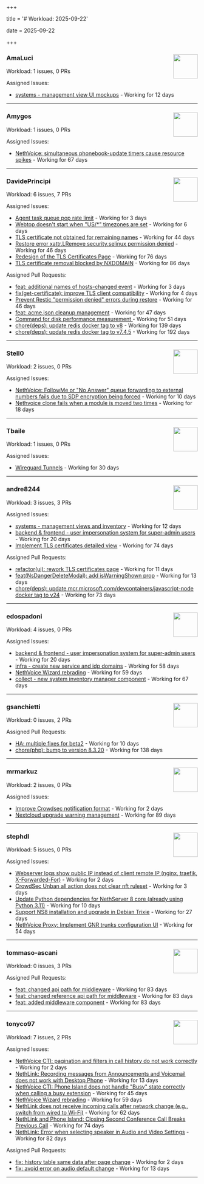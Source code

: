 +++

title = '# Workload: 2025-09-22'

date = 2025-09-22

+++

### AmaLuci <img src='https://avatars.githubusercontent.com/u/166636295?v=4&s=64' width='64' height='64' style='float:right;' /> ###
Workload: 1 issues, 0 PRs


Assigned Issues:
- [systems - management view UI mockups](https://github.com/NethServer/my/issues/23) - Working for 12 days
---

### Amygos <img src='https://avatars.githubusercontent.com/u/510232?v=4&s=64' width='64' height='64' style='float:right;' /> ###
Workload: 1 issues, 0 PRs


Assigned Issues:
- [NethVoice: simultaneous phonebook-update timers cause resource spikes](https://github.com/NethServer/dev/issues/7555) - Working for 67 days
---

### DavidePrincipi <img src='https://avatars.githubusercontent.com/u/2920838?v=4&s=64' width='64' height='64' style='float:right;' /> ###
Workload: 6 issues, 7 PRs


Assigned Issues:
- [Agent task queue pop rate limit](https://github.com/NethServer/dev/issues/7636) - Working for 3 days
- [Webtop doesn't start when "US/*" timezones are set](https://github.com/NethServer/dev/issues/7630) - Working for 6 days
- [TLS certificate not obtained for remaining names](https://github.com/NethServer/dev/issues/7601) - Working for 44 days
- [Restore error xattr.LRemove security.selinux permission denied](https://github.com/NethServer/dev/issues/7598) - Working for 46 days
- [Redesign of the TLS Certificates Page](https://github.com/NethServer/dev/issues/7544) - Working for 76 days
- [TLS certificate removal blocked by NXDOMAIN](https://github.com/NethServer/dev/issues/7530) - Working for 86 days

Assigned Pull Requests:
- [feat: additional names of hosts-changed event](https://github.com/NethServer/ns8-traefik/pull/109) - Working for 3 days
- [fix(get-certificate): improve TLS client compatibility](https://github.com/NethServer/ns8-core/pull/937) - Working for 4 days
- [Prevent Restic "permission denied" errors during restore](https://github.com/NethServer/ns8-core/pull/920) - Working for 46 days
- [feat: acme.json cleanup management](https://github.com/NethServer/ns8-traefik/pull/103) - Working for 47 days
- [Command for disk performance measurement ](https://github.com/NethServer/ns8-core/pull/915) - Working for 51 days
- [chore(deps): update redis docker tag to v8](https://github.com/NethServer/ns8-core/pull/874) - Working for 139 days
- [chore(deps): update redis docker tag to v7.4.5](https://github.com/NethServer/ns8-core/pull/830) - Working for 192 days
---

### Stell0 <img src='https://avatars.githubusercontent.com/u/4547897?v=4&s=64' width='64' height='64' style='float:right;' /> ###
Workload: 2 issues, 0 PRs


Assigned Issues:
- [NethVoice: FollowMe or "No Answer" queue forwarding to external numbers fails due to SDP encryption being forced](https://github.com/NethServer/dev/issues/7627) - Working for 10 days
- [Nethvoice clone fails when a module is moved two times](https://github.com/NethServer/dev/issues/7616) - Working for 18 days
---

### Tbaile <img src='https://avatars.githubusercontent.com/u/8052641?v=4&s=64' width='64' height='64' style='float:right;' /> ###
Workload: 1 issues, 0 PRs


Assigned Issues:
- [Wireguard Tunnels](https://github.com/NethServer/nethsecurity/issues/1352) - Working for 30 days
---

### andre8244 <img src='https://avatars.githubusercontent.com/u/4612169?v=4&s=64' width='64' height='64' style='float:right;' /> ###
Workload: 3 issues, 3 PRs


Assigned Issues:
- [systems - management views and inventory](https://github.com/NethServer/my/issues/22) - Working for 12 days
- [backend & frontend - user impersonation system for super-admin users](https://github.com/NethServer/my/issues/20) - Working for 20 days
- [Implement TLS certificates detailed view](https://github.com/NethServer/dev/issues/7548) - Working for 74 days

Assigned Pull Requests:
- [refactor(ui): rework TLS certificates page](https://github.com/NethServer/ns8-core/pull/933) - Working for 11 days
- [feat(NsDangerDeleteModal): add isWarningShown prop](https://github.com/NethServer/ns8-ui-lib/pull/40) - Working for 13 days
- [chore(deps): update mcr.microsoft.com/devcontainers/javascript-node docker tag to v24](https://github.com/NethServer/ns8-mail/pull/194) - Working for 73 days
---

### edospadoni <img src='https://avatars.githubusercontent.com/u/6152486?v=4&s=64' width='64' height='64' style='float:right;' /> ###
Workload: 4 issues, 0 PRs


Assigned Issues:
- [backend & frontend - user impersonation system for super-admin users](https://github.com/NethServer/my/issues/20) - Working for 20 days
- [infra - create new service and idp domains](https://github.com/NethServer/my/issues/9) - Working for 58 days
- [NethVoice Wizard rebrading](https://github.com/NethServer/dev/issues/7571) - Working for 59 days
- [collect - new system inventory manager component](https://github.com/NethServer/my/issues/7) - Working for 67 days
---

### gsanchietti <img src='https://avatars.githubusercontent.com/u/804596?v=4&s=64' width='64' height='64' style='float:right;' /> ###
Workload: 0 issues, 2 PRs


Assigned Pull Requests:
- [HA: multiple fixes for beta2](https://github.com/NethServer/nethsecurity/pull/1369) - Working for 10 days
- [chore(php): bump to version 8.3.20](https://github.com/NethServer/ns8-webtop/pull/120) - Working for 138 days
---

### mrmarkuz <img src='https://avatars.githubusercontent.com/u/31746411?v=4&s=64' width='64' height='64' style='float:right;' /> ###
Workload: 2 issues, 0 PRs


Assigned Issues:
- [Improve Crowdsec notification format](https://github.com/NethServer/dev/issues/7641) - Working for 2 days
- [Nextcloud upgrade warning management](https://github.com/NethServer/dev/issues/7522) - Working for 89 days
---

### stephdl <img src='https://avatars.githubusercontent.com/u/3164851?v=4&s=64' width='64' height='64' style='float:right;' /> ###
Workload: 5 issues, 0 PRs


Assigned Issues:
- [Webserver logs show public IP instead of client remote IP (nginx, traefik, X-Forwarded-For)](https://github.com/NethServer/dev/issues/7640) - Working for 2 days
- [CrowdSec Unban all action does not clear nft ruleset](https://github.com/NethServer/dev/issues/7635) - Working for 3 days
- [Update Python dependencies for NethServer 8 core (already using Python 3.11)](https://github.com/NethServer/dev/issues/7625) - Working for 10 days
- [Support NS8 installation and upgrade in Debian Trixie](https://github.com/NethServer/dev/issues/7608) - Working for 27 days
- [NethVoice Proxy: Implement GNR trunks configuration UI](https://github.com/NethServer/dev/issues/7578) - Working for 54 days
---

### tommaso-ascani <img src='https://avatars.githubusercontent.com/u/31596042?v=4&s=64' width='64' height='64' style='float:right;' /> ###
Workload: 0 issues, 3 PRs


Assigned Pull Requests:
- [feat: changed api path for middleware](https://github.com/nethesis/nethvoice-cti/pull/317) - Working for 83 days
- [feat: changed reference api path for middleware](https://github.com/nethesis/phone-island/pull/103) - Working for 83 days
- [feat: added middleware component](https://github.com/nethesis/ns8-nethvoice/pull/493) - Working for 83 days
---

### tonyco97 <img src='https://avatars.githubusercontent.com/u/36625268?v=4&s=64' width='64' height='64' style='float:right;' /> ###
Workload: 7 issues, 2 PRs


Assigned Issues:
- [NethVoice CTI: pagination and filters in call history do not work correctly](https://github.com/NethServer/dev/issues/7639) - Working for 2 days
- [NethLink: Recording messages from Announcements and Voicemail does not work with Desktop Phone](https://github.com/NethServer/dev/issues/7619) - Working for 13 days
- [NethVoice CTI: Phone Island does not handle "Busy" state correctly when calling a busy extension](https://github.com/NethServer/dev/issues/7599) - Working for 45 days
- [NethVoice Wizard rebrading](https://github.com/NethServer/dev/issues/7571) - Working for 59 days
- [NethLink does not receive incoming calls after network change (e.g., switch from wired to Wi-Fi)](https://github.com/NethServer/dev/issues/7561) - Working for 62 days
- [NethLink and Phone Island: Closing Second Conference Call Breaks Previous Call](https://github.com/NethServer/dev/issues/7550) - Working for 74 days
- [NethLink: Error when selecting speaker in Audio and Video Settings](https://github.com/NethServer/dev/issues/7538) - Working for 82 days

Assigned Pull Requests:
- [fix: history table same data after page change](https://github.com/nethesis/nethvoice-cti/pull/334) - Working for 2 days
- [fix: avoid error on audio default change](https://github.com/NethServer/nethlink/pull/73) - Working for 13 days
---

